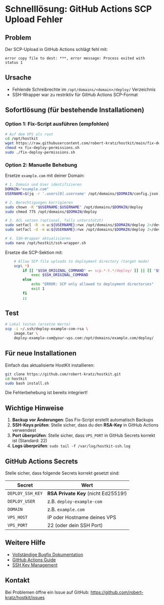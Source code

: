# Schnelllösung: GitHub Actions SCP Upload Fehler

## Problem

Der SCP-Upload in GitHub Actions schlägt fehl mit:

```
error copy file to dest: ***, error message: Process exited with status 1
```

## Ursache

-   Fehlende Schreibrechte im `/opt/domains/<domain>/deploy/` Verzeichnis
-   SSH-Wrapper war zu restriktiv für GitHub Actions SCP-Format

## Sofortlösung (für bestehende Installationen)

### Option 1: Fix-Script ausführen (empfohlen)

```bash
# Auf dem VPS als root
cd /opt/hostkit
wget https://raw.githubusercontent.com/robert-kratz/hostkit/main/fix-deploy-permissions.sh
chmod +x fix-deploy-permissions.sh
sudo ./fix-deploy-permissions.sh
```

### Option 2: Manuelle Behebung

Ersetze `example.com` mit deiner Domain:

```bash
# 1. Domain und User identifizieren
DOMAIN="example.com"
USERNAME=$(jq -r '.users[0].username' /opt/domains/$DOMAIN/config.json)

# 2. Berechtigungen korrigieren
sudo chown -R "$USERNAME:$USERNAME" /opt/domains/$DOMAIN/deploy
sudo chmod 775 /opt/domains/$DOMAIN/deploy

# 3. ACL setzen (optional, falls unterstützt)
sudo setfacl -R -m u:${USERNAME}:rwx /opt/domains/$DOMAIN/deploy 2>/dev/null || true
sudo setfacl -d -m u:${USERNAME}:rwx /opt/domains/$DOMAIN/deploy 2>/dev/null || true

# 4. SSH-Wrapper aktualisieren
sudo nano /opt/hostkit/ssh-wrapper.sh
```

Ersetze die SCP-Sektion mit:

```bash
    # Allow SCP file uploads to deployment directory (target mode)
    scp\ *)
        if [[ "$SSH_ORIGINAL_COMMAND" =~ scp.*-t.*/deploy/ ]] || [[ "$SSH_ORIGINAL_COMMAND" =~ scp.*-t.*deploy/ ]]; then
            exec $SSH_ORIGINAL_COMMAND
        else
            echo "ERROR: SCP only allowed to deployment directories"
            exit 1
        fi
        ;;
```

## Test

```bash
# Lokal testen (ersetze Werte)
scp -i ~/.ssh/deploy-example-com-rsa \
    image.tar \
    deploy-example-com@your-vps.com:/opt/domains/example.com/deploy/
```

## Für neue Installationen

Einfach das aktualisierte HostKit installieren:

```bash
git clone https://github.com/robert-kratz/hostkit.git
cd hostkit
sudo bash install.sh
```

Die Fehlerbehebung ist bereits integriert!

## Wichtige Hinweise

1. **Backup vor Änderungen**: Das Fix-Script erstellt automatisch Backups
2. **SSH-Keys prüfen**: Stelle sicher, dass du den **RSA-Key** in GitHub Actions verwendest
3. **Port überprüfen**: Stelle sicher, dass `VPS_PORT` in GitHub Secrets korrekt ist (Standard: 22)
4. **Logs überprüfen**: `sudo tail -f /var/log/hostkit-ssh.log`

## GitHub Actions Secrets

Stelle sicher, dass folgende Secrets korrekt gesetzt sind:

| Secret           | Wert                                 |
| ---------------- | ------------------------------------ |
| `DEPLOY_SSH_KEY` | **RSA Private Key** (nicht Ed25519!) |
| `DEPLOY_USER`    | z.B. `deploy-example-com`            |
| `DOMAIN`         | z.B. `example.com`                   |
| `VPS_HOST`       | IP oder Hostname deines VPS          |
| `VPS_PORT`       | 22 (oder dein SSH Port)              |

## Weitere Hilfe

-   [Vollständige Bugfix Dokumentation](./BUGFIX_SCP_UPLOAD_PERMISSIONS.md)
-   [GitHub Actions Guide](./GITHUB_ACTIONS_DEPLOYMENT.md)
-   [SSH Key Management](./SSH_KEY_MANAGEMENT.md)

## Kontakt

Bei Problemen öffne ein Issue auf GitHub:
https://github.com/robert-kratz/hostkit/issues

